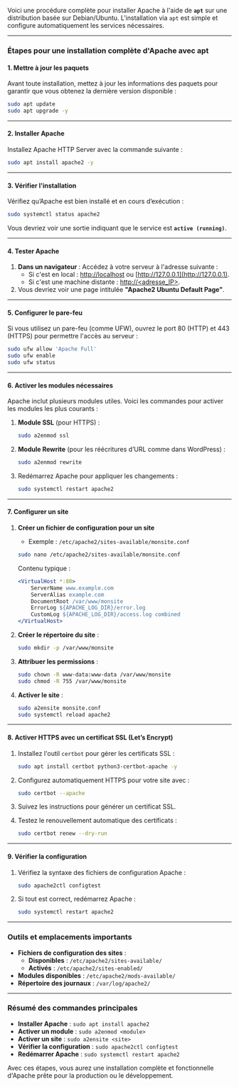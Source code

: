 Voici une procédure complète pour installer Apache à l'aide de **`apt`** sur une distribution basée sur Debian/Ubuntu. L'installation via `apt` est simple et configure automatiquement les services nécessaires.

---

### **Étapes pour une installation complète d'Apache avec apt**

#### **1. Mettre à jour les paquets**
Avant toute installation, mettez à jour les informations des paquets pour garantir que vous obtenez la dernière version disponible :

```bash
sudo apt update
sudo apt upgrade -y
```

---

#### **2. Installer Apache**
Installez Apache HTTP Server avec la commande suivante :

```bash
sudo apt install apache2 -y
```

---

#### **3. Vérifier l'installation**
Vérifiez qu’Apache est bien installé et en cours d’exécution :

```bash
sudo systemctl status apache2
```

Vous devriez voir une sortie indiquant que le service est **`active (running)`**.

---

#### **4. Tester Apache**
1. **Dans un navigateur** : Accédez à votre serveur à l'adresse suivante :
   - Si c'est en local : [http://localhost](http://localhost) ou [http://127.0.0.1](http://127.0.0.1).
   - Si c'est une machine distante : [http://<adresse_IP>](http://<adresse_IP>).
2. Vous devriez voir une page intitulée **"Apache2 Ubuntu Default Page"**.

---

#### **5. Configurer le pare-feu**
Si vous utilisez un pare-feu (comme UFW), ouvrez le port 80 (HTTP) et 443 (HTTPS) pour permettre l'accès au serveur :

```bash
sudo ufw allow 'Apache Full'
sudo ufw enable
sudo ufw status
```

---

#### **6. Activer les modules nécessaires**
Apache inclut plusieurs modules utiles. Voici les commandes pour activer les modules les plus courants :

1. **Module SSL** (pour HTTPS) :
   ```bash
   sudo a2enmod ssl
   ```

2. **Module Rewrite** (pour les réécritures d’URL comme dans WordPress) :
   ```bash
   sudo a2enmod rewrite
   ```

3. Redémarrez Apache pour appliquer les changements :
   ```bash
   sudo systemctl restart apache2
   ```

---

#### **7. Configurer un site**
1. **Créer un fichier de configuration pour un site**
   - Exemple : `/etc/apache2/sites-available/monsite.conf`
   ```bash
   sudo nano /etc/apache2/sites-available/monsite.conf
   ```

   Contenu typique :
   ```apache
   <VirtualHost *:80>
       ServerName www.example.com
       ServerAlias example.com
       DocumentRoot /var/www/monsite
       ErrorLog ${APACHE_LOG_DIR}/error.log
       CustomLog ${APACHE_LOG_DIR}/access.log combined
   </VirtualHost>
   ```

2. **Créer le répertoire du site** :
   ```bash
   sudo mkdir -p /var/www/monsite
   ```

3. **Attribuer les permissions** :
   ```bash
   sudo chown -R www-data:www-data /var/www/monsite
   sudo chmod -R 755 /var/www/monsite
   ```

4. **Activer le site** :
   ```bash
   sudo a2ensite monsite.conf
   sudo systemctl reload apache2
   ```

---

#### **8. Activer HTTPS avec un certificat SSL (Let’s Encrypt)**
1. Installez l'outil `certbot` pour gérer les certificats SSL :
   ```bash
   sudo apt install certbot python3-certbot-apache -y
   ```

2. Configurez automatiquement HTTPS pour votre site avec :
   ```bash
   sudo certbot --apache
   ```

3. Suivez les instructions pour générer un certificat SSL.

4. Testez le renouvellement automatique des certificats :
   ```bash
   sudo certbot renew --dry-run
   ```

---

#### **9. Vérifier la configuration**
1. Vérifiez la syntaxe des fichiers de configuration Apache :
   ```bash
   sudo apache2ctl configtest
   ```

2. Si tout est correct, redémarrez Apache :
   ```bash
   sudo systemctl restart apache2
   ```

---

### **Outils et emplacements importants**
- **Fichiers de configuration des sites** :
  - **Disponibles** : `/etc/apache2/sites-available/`
  - **Activés** : `/etc/apache2/sites-enabled/`
- **Modules disponibles** : `/etc/apache2/mods-available/`
- **Répertoire des journaux** : `/var/log/apache2/`

---

### **Résumé des commandes principales**
- **Installer Apache** : `sudo apt install apache2`
- **Activer un module** : `sudo a2enmod <module>`
- **Activer un site** : `sudo a2ensite <site>`
- **Vérifier la configuration** : `sudo apache2ctl configtest`
- **Redémarrer Apache** : `sudo systemctl restart apache2`

Avec ces étapes, vous aurez une installation complète et fonctionnelle d'Apache prête pour la production ou le développement.